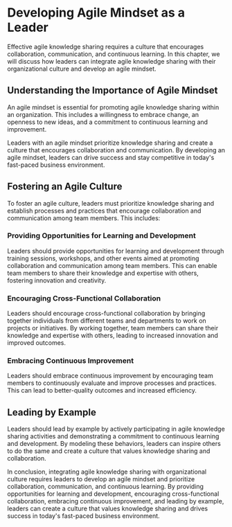 # Developing Agile Mindset as a Leader

Effective agile knowledge sharing requires a culture that encourages collaboration, communication, and continuous learning. In this chapter, we will discuss how leaders can integrate agile knowledge sharing with their organizational culture and develop an agile mindset.

Understanding the Importance of Agile Mindset
---------------------------------------------

An agile mindset is essential for promoting agile knowledge sharing within an organization. This includes a willingness to embrace change, an openness to new ideas, and a commitment to continuous learning and improvement.

Leaders with an agile mindset prioritize knowledge sharing and create a culture that encourages collaboration and communication. By developing an agile mindset, leaders can drive success and stay competitive in today's fast-paced business environment.

Fostering an Agile Culture
--------------------------

To foster an agile culture, leaders must prioritize knowledge sharing and establish processes and practices that encourage collaboration and communication among team members. This includes:

### Providing Opportunities for Learning and Development

Leaders should provide opportunities for learning and development through training sessions, workshops, and other events aimed at promoting collaboration and communication among team members. This can enable team members to share their knowledge and expertise with others, fostering innovation and creativity.

### Encouraging Cross-Functional Collaboration

Leaders should encourage cross-functional collaboration by bringing together individuals from different teams and departments to work on projects or initiatives. By working together, team members can share their knowledge and expertise with others, leading to increased innovation and improved outcomes.

### Embracing Continuous Improvement

Leaders should embrace continuous improvement by encouraging team members to continuously evaluate and improve processes and practices. This can lead to better-quality outcomes and increased efficiency.

Leading by Example
------------------

Leaders should lead by example by actively participating in agile knowledge sharing activities and demonstrating a commitment to continuous learning and development. By modeling these behaviors, leaders can inspire others to do the same and create a culture that values knowledge sharing and collaboration.

In conclusion, integrating agile knowledge sharing with organizational culture requires leaders to develop an agile mindset and prioritize collaboration, communication, and continuous learning. By providing opportunities for learning and development, encouraging cross-functional collaboration, embracing continuous improvement, and leading by example, leaders can create a culture that values knowledge sharing and drives success in today's fast-paced business environment.
